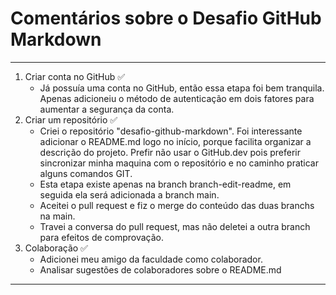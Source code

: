 # Comentários sobre o Desafio GitHub Markdown
---
1. Criar conta no GitHub ✅   
    - Já possuía uma conta no GitHub, então essa etapa foi bem tranquila. Apenas adicioneiu o método de autenticação em dois fatores para aumentar a segurança da conta.
2. Criar um repositório ✅
   - Criei o repositório "desafio-github-markdown". Foi interessante adicionar o README.md logo no início, porque facilita organizar a descrição do projeto. Prefir não usar o GitHub.dev pois preferir sincronizar minha maquina com o repositório e no caminho praticar alguns comandos GIT.
   - Esta etapa existe apenas na branch branch-edit-readme, em seguida ela será adicionada a branch main.
   - Aceitei o pull request e fiz o merge do conteúdo das duas branchs na main.
   - Travei a conversa do pull request, mas não deletei a outra branch para efeitos de comprovação.
3. Colaboração ✅
    - Adicionei meu amigo da faculdade como colaborador. 
    - Analisar sugestões de colaboradores sobre o README.md   
---
